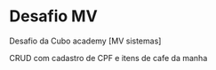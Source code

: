 # Desafio MV
Desafio da Cubo academy [MV sistemas]

CRUD com cadastro de CPF e itens de cafe da manha